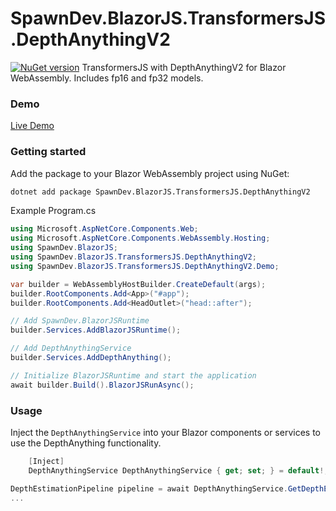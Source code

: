 ﻿# SpawnDev.BlazorJS.TransformersJS.DepthAnythingV2
[![NuGet version](https://badge.fury.io/nu/SpawnDev.BlazorJS.TransformersJS.DepthAnythingV2.svg?label=SpawnDev.BlazorJS.TransformersJS.DepthAnythingV2)](https://www.nuget.org/packages/SpawnDev.BlazorJS.TransformersJS.DepthAnythingV2)
TransformersJS with DepthAnythingV2 for Blazor WebAssembly. Includes fp16 and fp32 models.

### Demo
[Live Demo](https://lostbeard.github.io/SpawnDev.BlazorJS.TransformersJS.DepthAnythingV2/)

### Getting started

Add the package to your Blazor WebAssembly project using NuGet:
```bash
dotnet add package SpawnDev.BlazorJS.TransformersJS.DepthAnythingV2
```

Example Program.cs 
```cs
using Microsoft.AspNetCore.Components.Web;
using Microsoft.AspNetCore.Components.WebAssembly.Hosting;
using SpawnDev.BlazorJS;
using SpawnDev.BlazorJS.TransformersJS.DepthAnythingV2;
using SpawnDev.BlazorJS.TransformersJS.DepthAnythingV2.Demo;

var builder = WebAssemblyHostBuilder.CreateDefault(args);
builder.RootComponents.Add<App>("#app");
builder.RootComponents.Add<HeadOutlet>("head::after");

// Add SpawnDev.BlazorJSRuntime
builder.Services.AddBlazorJSRuntime();

// Add DepthAnythingService
builder.Services.AddDepthAnything();

// Initialize BlazorJSRuntime and start the application
await builder.Build().BlazorJSRunAsync();
```

### Usage
Inject the `DepthAnythingService` into your Blazor components or services to use the DepthAnything functionality.
```cs
    [Inject]
    DepthAnythingService DepthAnythingService { get; set; } = default!;
```

```cs
DepthEstimationPipeline pipeline = await DepthAnythingService.GetDepthEstimationPipeline();
...
```